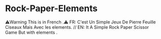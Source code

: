 # Rock-Paper-Elements
⚠️Warning This is in French .⚠️
FR: C'est Un Simple Jeux De Pierre Feuille Ciseaux Mais Avec les elements. // EN: It A Simple Rock Paper Scissor Game But with elements .

